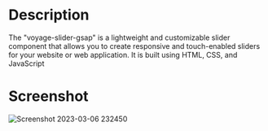 # Description

The "voyage-slider-gsap" is a lightweight and customizable slider component that allows you to create responsive and touch-enabled sliders for your website or web application. It is built using HTML, CSS, and JavaScript

# Screenshot

![Screenshot 2023-03-06 232450](https://user-images.githubusercontent.com/114468676/223191659-03daf549-afe7-482b-aedc-bb95fe5a732e.png)
